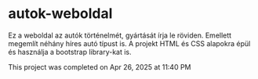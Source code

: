 # autok-weboldal
Ez a weboldal az autók történelmét, gyártását írja le röviden. Emellett megemlít néhány híres autó típust is.
A projekt HTML és CSS alapokra épül és használja a bootstrap library-kat is.


This project was completed on Apr 26, 2025 at 11:40 PM

